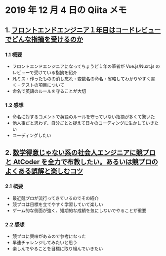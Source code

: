 # 2019 年 12 月 4 日の Qiita メモ

## 1. [フロントエンドエンジニア１年目はコードレビューでどんな指摘を受けるのか](https://qiita.com/su_mi1228/items/c56e7ab2aa88eea8d116)

### 1.1 概要

- フロントエンドエンジニアになってちょうど１年の筆者が Vue.js/Nuxt.js のレビューで受けている指摘を紹介
- 凡ミス・作ったものの消し忘れ・変数名の命名・省略してわかりやすく書く・テストの項目について
- 命名で英語のルールを守ることが大切

### 1.2 感想

- 命名に対するコメントで英語のルールを守っていない指摘が多くて驚いた
- 他人事だと思わず、自分ごとと捉えて日々のコーディングに生かしていきたい
- コーディングしたい

## 2. [数学得意じゃない系の社会人エンジニアに競プロと AtCoder を全力で布教したい。あるいは競プロのよくある誤解と楽しむコツ](https://qiita.com/kirimin/items/598166d28093d0251d89)

### 2.1 概要

- 最近競プロが流行ってきているのでその紹介
- 競プロは目標を立てやすく学習していて楽しい
- ゲーム的な側面が強く、短期的な成績を気にしないでやることが重要

### 2.2 感想

- 競プロに興味があるので参考になった
- 早速チャレンジしてみたいと思う
- 楽しんでやることを目標に取り組んでいきたい
